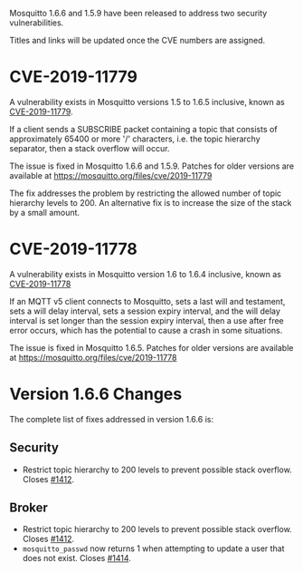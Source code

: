 <!--
.. title: Version 1.6.6 released
.. slug: version-1-6-6-released
.. date: 2018-09-27 10:36:19 UTC+01:00
.. tags: Security,Releases
.. category:
.. link:
.. description:
.. type: text
-->

Mosquitto 1.6.6 and 1.5.9 have been released to address two security vulnerabilities.

Titles and links will be updated once the CVE numbers are assigned.

# CVE-2019-11779

A vulnerability exists in Mosquitto versions 1.5 to 1.6.5 inclusive, known as
[CVE-2019-11779].

If a client sends a SUBSCRIBE packet containing a topic that consists of
approximately 65400 or more '/' characters, i.e. the topic hierarchy separator,
then a stack overflow will occur.

The issue is fixed in Mosquitto 1.6.6 and 1.5.9. Patches for older versions are
available at <https://mosquitto.org/files/cve/2019-11779>

The fix addresses the problem by restricting the allowed number of topic
hierarchy levels to 200. An alternative fix is to increase the size of the
stack by a small amount.

# CVE-2019-11778

A vulnerability exists in Mosquitto version 1.6 to 1.6.4 inclusive, known as
[CVE-2019-11778]

If an MQTT v5 client connects to Mosquitto, sets a last will and testament,
sets a will delay interval, sets a session expiry interval, and the will delay
interval is set longer than the session expiry interval, then a use after free
error occurs, which has the potential to cause a crash in some situations.

The issue is fixed in Mosquitto 1.6.5. Patches for older versions are available
at <https://mosquitto.org/files/cve/2019-11778>

# Version 1.6.6 Changes

The complete list of fixes addressed in version 1.6.6 is:

## Security

* Restrict topic hierarchy to 200 levels to prevent possible stack overflow.
  Closes [#1412].

## Broker

* Restrict topic hierarchy to 200 levels to prevent possible stack overflow.
  Closes [#1412].
* `mosquitto_passwd` now returns 1 when attempting to update a user that does
  not exist. Closes [#1414].

[CVE-2019-11778]: http://cve.mitre.org/cgi-bin/cvename.cgi?name=CVE-2019-11778

[CVE-2019-11779]: http://cve.mitre.org/cgi-bin/cvename.cgi?name=CVE-2019-11779

[#1412]: https://github.com/eclipse/mosquitto/issues/1412

[#1414]: https://github.com/eclipse/mosquitto/issues/1414
